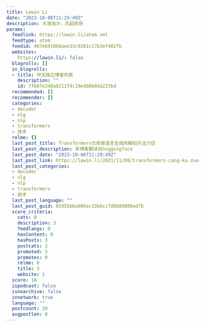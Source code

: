 ```yaml
---
title: Lowin Li
date: "2023-10-06T11:29:49Z"
description: 大浪淘沙，风起帆扬
params:
  feedlink: https://lowin.li/atom.xml
  feedtype: atom
  feedid: 467e6910b8aee33c9281c17b3ef402fb
  websites:
    https://lowin.li/: false
  blogrolls: []
  in_blogrolls:
  - title: 中文独立博客列表
    description: ""
    id: 7fb87e348a8211f4c19e4b0b0da225bd
  recommended: []
  recommender: []
  categories:
  - decoder
  - nlg
  - nlp
  - transformers
  - 技术
  relme: {}
  last_post_title: Transformers仓库做语言生成的解码方法介绍
  last_post_description: 本博客翻译自huggingface
  last_post_date: "2023-10-06T11:29:49Z"
  last_post_link: https://lowin.li/2021/11/08/transformers-cang-ku-zuo-yu-yan-sheng-cheng-de-jie-ma-fang-fa-jie-shao/
  last_post_categories:
  - decoder
  - nlg
  - nlp
  - transformers
  - 技术
  last_post_language: ""
  last_post_guid: 01955bba906ec33b6cc7d8b89800ad7b
  score_criteria:
    cats: 0
    description: 3
    feedlangs: 0
    hasContent: 0
    hasPosts: 3
    postcats: 3
    promoted: 5
    promotes: 0
    relme: 0
    title: 3
    website: 1
  score: 18
  ispodcast: false
  isnoarchive: false
  innetwork: true
  language: ""
  postcount: 20
  avgpostlen: 0
---
```

